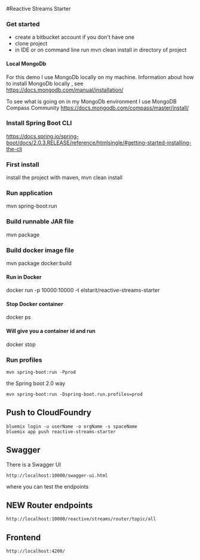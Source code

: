 #Reactive Streams Starter

### Get started
- create a bitbucket account if you don't have one
- clone project
- in IDE or on command line run mvn clean install in directory of project

#### Local MongoDb
For this demo I use MongoDb locally on my machine.
Information about how to install MongoDb locally , see https://docs.mongodb.com/manual/installation/

To see what is going on in my MongoDb environment I use MongoDB Compass Community
https://docs.mongodb.com/compass/master/install/

### Install Spring Boot CLI
https://docs.spring.io/spring-boot/docs/2.0.3.RELEASE/reference/htmlsingle/#getting-started-installing-the-cli

### First install
install the project with maven, mvn clean install

### Run application
mvn spring-boot:run

### Build runnable JAR file
mvn package

### Build docker image file
mvn package docker:build

#### Run in Docker
docker run -p 10000:10000 -t elstarit/reactive-streams-starter

#### Stop Docker container
docker ps

#### Will give you a container id and run
docker stop <containerid>

### Run profiles
```
mvn spring-boot:run -Pprod
```
the Spring boot 2.0 way
```
mvn spring-boot:run -Dspring-boot.run.profiles=prod
```

## Push to CloudFoundry
```
bluemix login -u userName -o orgName -s spaceName
bluemix app push reactive-streams-starter
```

## Swagger
There is a Swagger UI
```
http://localhost:10000/swagger-ui.html
```
where you can test the endpoints

## NEW Router endpoints
```
http://localhost:10000/reactive/streams/router/topic/all
```

## Frontend
```
http://localhost:4200/
```



